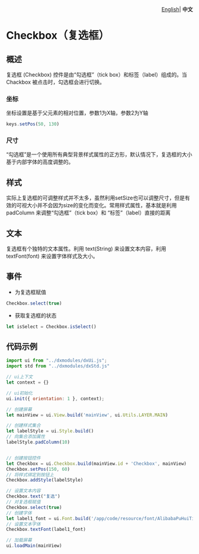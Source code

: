 <p align="right">
    <a href="./README.md">English</a>| <b>中文</b>
</p>


# Checkbox（复选框）

## 概述
复选框 (Checkbox) 控件是由“勾选框”（tick box）和标签（label）组成的。当 Chackbox 被点击时，勾选框会进行切换。


### 坐标

坐标设置是基于父元素的相对位置，参数1为X轴，参数2为Y轴
```js
keys.setPos(50, 130)
```

### 尺寸

“勾选框”是一个使用所有典型背景样式属性的正方形，默认情况下，复选框的大小基于内部字体的高度调整的。


## 样式

实际上复选框的可调整样式并不太多，虽然利用setSize也可以调整尺寸，但是有效的可视大小并不会因为size的变化而变化。常用样式属性，基本就是利用 padColumn 来调整“勾选框”（tick box）和 “标签”（label）直接的距离


## 文本

复选框有个独特的文本属性。利用 text(String) 来设置文本内容，利用 textFont(font) 来设置字体样式及大小。


## 事件

- 为复选框赋值

```js
Checkbox.select(true)
```
- 获取复选框的状态

```js
let isSelect = Checkbox.isSelect()
```


## 代码示例

```js
import ui from "../dxmodules/dxUi.js";
import std from "../dxmodules/dxStd.js"

// ui上下文
let context = {}

// ui初始化
ui.init({ orientation: 1 }, context);

// 创建屏幕
let mainView = ui.View.build('mainView', ui.Utils.LAYER.MAIN)

// 创建样式集合
let labelStyle = ui.Style.build()
// 向集合添加属性
labelStyle.padColumn(10)


// 创建按钮控件
let Checkbox = ui.Checkbox.build(mainView.id + 'Checkbox', mainView)
Checkbox.setPos(150, 60)
// 将样式绑定到按钮上
Checkbox.addStyle(labelStyle)

// 设置文本内容
Checkbox.text("复选")
// 对复选框赋值
Checkbox.select(true)
// 创建字体
let label1_font = ui.Font.build('/app/code/resource/font/AlibabaPuHuiTi-2-65-Medium.ttf', 20, ui.Utils.FONT_STYLE.NORMAL)
// 设置文本字体
Checkbox.textFont(label1_font)

// 加载屏幕
ui.loadMain(mainView)
```